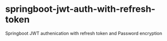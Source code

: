 # springboot-jwt-auth-with-refresh-token
Springboot JWT authenication with refresh token and Password encryption
